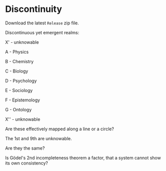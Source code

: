 # Discontinuity

Download the latest `Release` zip file.

Discontinuous yet emergent 
realms:

X' - unknowable

A - Physics

B - Chemistry

C - Biology

D - Psychology

E - Sociology

F - Epistemology

G - Ontology

X'' - unknowable

Are these effectively mapped along 
a line or a circle? 

The 1st and 9th are unknowable. 

Are they the same?

Is Gödel's 2nd incompleteness 
theorem a factor, that a system cannot 
show its own consistency?


